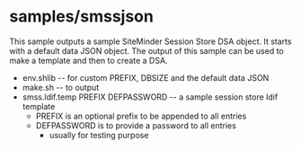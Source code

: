 # samples/smssjson
This sample outputs a sample SiteMinder Session Store DSA object.
It starts with a default data JSON object.
The output of this sample can be used to make a template
and then to create a DSA.
* env.shlib -- for custom PREFIX, DBSIZE and the default data JSON
* make.sh -- to output
* smss.ldif.temp PREFIX DEFPASSWORD -- a sample session store ldif template
	* PREFIX is an optional prefix to be appended to all entries
	* DEFPASSWORD is to provide a password to all entries 
		* usually for testing purpose
